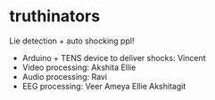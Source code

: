 # truthinators
Lie detection + auto shocking ppl!

- Arduino + TENS device to deliver shocks: Vincent
- Video processing: Akshita Ellie
- Audio processing: Ravi
- EEG processing: Veer Ameya Ellie Akshitagit 